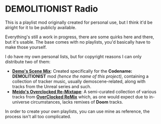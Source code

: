 # DEMOLITIONIST Radio

This is a playlist mod originally created for personal use, but I think it'd be alright for it to be publicly available.

Everything's still a work in progress, there are some quirks here and there, but it's usable. The base comes with no playlists, you'd basically have to make those yourself.

I do have my own personal lists, but for copyright reasons I can only distribute two of them:
 - **[Demo's Scene Mix](https://marisakirisa.me/tmp/swwmgz_music_demo_m.pk3)**: Created specifically for the **Codename: DEMOLITIONIST** mod *(hence the name of this project)*, containing a collection of tracker music, usually demoscene-related, along with tracks from the Unreal series and such.
 - **[Meido's Overclocked Re-Mixtape](https://marisakirisa.me/tmp/swwmgz_music_meido_m.pk3)**: A semi-curated collection of various tracks from **[OverClocked ReMix](https://ocremix.org/)** which, as one would expect due to in-universe circumstances, lacks remixes of **Doom** tracks.

In order to create your own playlists, you can use mine as reference, the process isn't all too complicated.
